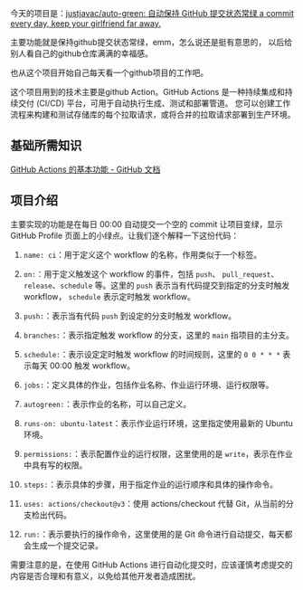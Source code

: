 今天的项目是：[justjavac/auto-green: 自动保持 GitHub 提交状态常绿 a commit every day, keep your girlfriend far away.](https://github.com/justjavac/auto-green)

主要功能就是保持github提交状态常绿，emm，怎么说还是挺有意思的， 以后给别人看自己的github仓库满满的幸福感。

也从这个项目开始自己每天看一个github项目的工作吧。

这个项目用到的技术主要是github Action。GitHub Actions 是一种持续集成和持续交付 (CI/CD) 平台，可用于自动执行生成、测试和部署管道。 您可以创建工作流程来构建和测试存储库的每个拉取请求，或将合并的拉取请求部署到生产环境。

## 基础所需知识

[GitHub Actions 的基本功能 - GitHub 文档](https://docs.github.com/zh/actions/learn-github-actions/essential-features-of-github-actions)

## 项目介绍

主要实现的功能是在每日 00:00 自动提交一个空的 commit 让项目变绿，显示 GitHub Profile 页面上的小绿点。让我们逐个解释一下这份代码：

 1. `name: ci`：用于定义这个 workflow 的名称，作用类似于一个标签。

 2. `on:`：用于定义触发这个 workflow 的事件，包括 `push`、 `pull_request`、`release`、`schedule` 等。这里的 `push` 表示当有代码提交到指定的分支时触发 workflow， `schedule` 表示定时触发 workflow。

 3. `push:`：表示当有代码 `push` 到设定的分支时触发 workflow。

 4. `branches:`：表示指定触发 workflow 的分支，这里的 `main` 指项目的主分支。

 5. `schedule:`：表示设定定时触发 workflow 的时间规则，这里的 `0 0 * * *` 表示每天 00:00 触发 workflow。

 6. `jobs:`：定义具体的作业，包括作业名称、作业运行环境、运行权限等。

 7. `autogreen:`：表示作业的名称，可以自己定义。

 8. `runs-on: ubuntu-latest`：表示作业运行环境，这里指定使用最新的 Ubuntu 环境。

 9. `permissions:`：表示配置作业的运行权限，这里使用的是 `write`，表示在作业中具有写的权限。

10. `steps:`：表示具体的步骤，用于指定作业的运行顺序和具体的操作命令。

11. `uses: actions/checkout@v3`：使用 actions/checkout 代替 Git，从当前的分支检出代码。

12. `run:`：表示要执行的操作命令，这里使用的是 Git 命令进行自动提交，每天都会生成一个提交记录。

需要注意的是，在使用 GitHub Actions 进行自动化提交时，应该谨慎考虑提交的内容是否合理和有意义，以免给其他开发者造成困扰。
